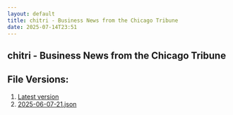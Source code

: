 ```yaml
---
layout: default
title: chitri - Business News from the Chicago Tribune
date: 2025-07-14T23:51
---
```


## chitri - Business News from the Chicago Tribune

<div id="data-chart"></div>
<div id="data-table"></div>
<script>
document.addEventListener('DOMContentLoaded', function(){
  document.getElementById('data-table').textContent = 'This source isn't supported for tables yet.';
});
</script>

## File Versions:
1. [Latest version](./latest.json)
2. [2025-06-07-21.json](./2025-06-07-21.json)

